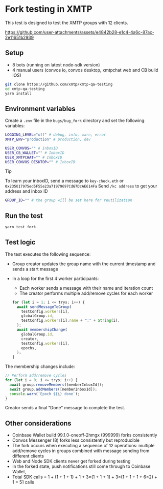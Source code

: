 # Fork testing in XMTP

This test is designed to test the XMTP groups with 12 clients.

https://github.com/user-attachments/assets/e4842b28-e1c4-4a6c-87ac-2e11651b2939

## Setup

- 8 bots (running on latest node-sdk version)
- 4 manual users (convos io, convos desktop, xmtpchat web and CB build IOS)

```bash
git clone https://github.com/xmtp/xmtp-qa-testing
cd xmtp-qa-testing
yarn install
```

## Environment variables

Create a `.env` file in the `bugs/bug_fork` directory and set the following variables:

```bash
LOGGING_LEVEL="off" # debug, info, warn, error
XMTP_ENV="production" # production, dev

USER_CONVOS="" # InboxID
USER_CB_WALLET="" # InboxID
USER_XMTPCHAT="" # InboxID
USER_CONVOS_DESKTOP="" # InboxID
```

> [!TIP]
> To learn your inboxID, send a message to `key-check.eth` or `0x235017975ed5F55e23a71979697Cd67DcAE614Fa`
> Send `/kc address` to get your address and inbox ID

```bash
GROUP_ID="" # the group will be set here for reutilization
```

## Run the test

```bash
yarn test fork
```

## Test logic

The test executes the following sequence:

- Group creator updates the group name with the current timestamp and sends a start message
- In a loop for the first 4 worker participants:

  - Each worker sends a message with their name and iteration count
  - The creator performs multiple add/remove cycles for each worker

  ```typescript
  for (let i = 1; i <= trys; i++) {
    await sendMessageToGroup(
      testConfig.workers[i],
      globalGroup.id,
      testConfig.workers[i].name + ":" + String(i),
    );
    await membershipChange(
      globalGroup.id,
      creator,
      testConfig.workers[i],
      epochs,
    );
  }
  ```

The membership changes include:

```typescript
// Perform add/remove cycles
for (let i = 0; i <= trys; i++) {
  await group.removeMembers([memberInboxId]);
  await group.addMembers([memberInboxId]);
  console.warn(`Epoch ${i} done`);
}
```

Creator sends a final "Done" message to complete the test.

## Other considerations

- Coinbase Wallet build 99.1.0-oneoff-2hmgx (999999) forks consistently
- Convos Messenger (8) forks less consistently but reproducible
- The fork occurs when executing a sequence of 12 operations: multiple add/remove cycles in groups combined with message sending from different clients
- Web and Node SDK clients never get forked during testing
- In the forked state, push notifications still come through to Coinbase Wallet,
- Total SDK calls = 1 + (1 + 1 + 1) + 1 + 3×(1 + 1 + 1) + 3×(1 + 1 + 1 + 6×2) + 1 = 51 calls
